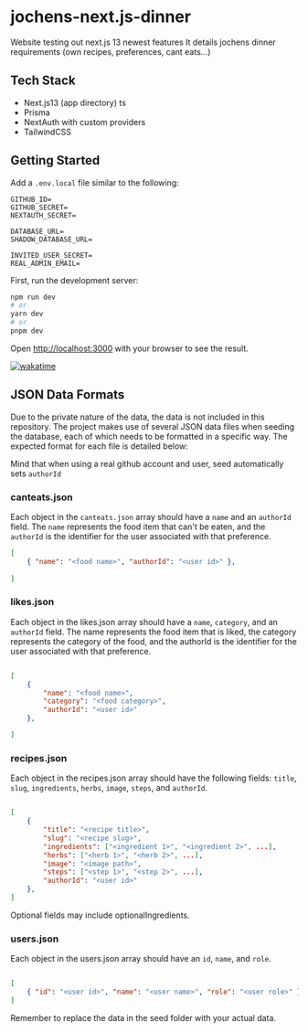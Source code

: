# jochens-next.js-dinner

Website testing out next.js 13 newest features
It details jochens dinner requirements (own recipes, preferences, cant eats...)

## Tech Stack

- Next.js13 (app directory) ts
- Prisma
- NextAuth with custom providers
- TailwindCSS

## Getting Started

Add a `.env.local` file similar to the following:

```properties
GITHUB_ID=
GITHUB_SECRET=
NEXTAUTH_SECRET=

DATABASE_URL=
SHADOW_DATABASE_URL=

INVITED_USER_SECRET=
REAL_ADMIN_EMAIL=
```

First, run the development server:

```bash
npm run dev
# or
yarn dev
# or
pnpm dev
```

Open [http://localhost:3000](http://localhost:3000) with your browser to see the result.

[![wakatime](https://wakatime.com/badge/user/05f04551-feb7-4cf4-ba9b-92a5de5ad5a4/project/a417912f-6dab-4a9e-9d81-6dfe41cf5c2f.svg)](https://wakatime.com/badge/user/05f04551-feb7-4cf4-ba9b-92a5de5ad5a4/project/a417912f-6dab-4a9e-9d81-6dfe41cf5c2f)

## JSON Data Formats

Due to the private nature of the data, the data is not included in this repository.
The project makes use of several JSON data files when seeding the database, each of which needs to be formatted in a specific way. The expected format for each file is detailed below:

Mind that when using a real github account and user, seed automatically sets `authorId`

### canteats.json

Each object in the `canteats.json` array should have a `name` and an `authorId` field. The `name` represents the food item that can't be eaten, and the `authorId` is the identifier for the user associated with that preference.

```json
[
    { "name": "<food name>", "authorId": "<user id>" },
    
]
```

### likes.json

Each object in the likes.json array should have a `name`, `category`, and an `authorId` field. The name represents the food item that is liked, the category represents the category of the food, and the authorId is the identifier for the user associated with that preference.

```json

[
    {
        "name": "<food name>",
        "category": "<food category>",
        "authorId": "<user id>"
    },

]
```

### recipes.json

Each object in the recipes.json array should have the following fields: `title`, `slug`, `ingredients`, `herbs`, `image`, `steps`, and `authorId`.

```json

[
    {
        "title": "<recipe title>",
        "slug": "<recipe slug>",
        "ingredients": ["<ingredient 1>", "<ingredient 2>", ...],
        "herbs": ["<herb 1>", "<herb 2>", ...],
        "image": "<image path>",
        "steps": ["<step 1>", "<step 2>", ...],
        "authorId": "<user id>"
    },
]
```

Optional fields may include optionalIngredients.

### users.json

Each object in the users.json array should have an `id`, `name`, and `role`.

```json

[
    { "id": "<user id>", "name": "<user name>", "role": "<user role>" },
]
```

Remember to replace the data in the seed folder with your actual data.
